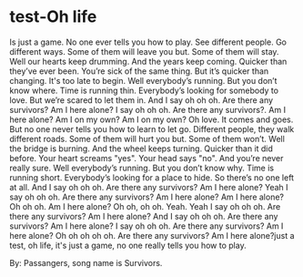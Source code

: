 # test-Oh life

Is just a game.
No one ever tells you how to play.
See different people.
Go different ways.
Some of them will leave you but.
Some of them will stay.
Well our hearts keep drumming.
And the years keep coming.
Quicker than they’ve ever been.
You’re sick of the same thing.
But it’s quicker than changing.
It's too late to begin.
Well everybody’s running.
But you don’t know where.
Time is running thin.
Everybody’s looking for somebody to love.
But we’re scared to let them in.
And I say oh oh oh.
Are there any survivors?
Am I here alone?
I say oh oh oh.
Are there any survivors?.
Am I here alone?
Am I on my own?
Am I on my own?
Oh love.
It comes and goes.
But no one never tells you how to learn to let go.
Different people, they walk different roads.
Some of them will hurt you but.
Some of them won’t.
Well the bridge is burning.
And the wheel keeps turning.
Quicker than it did before.
Your heart screams "yes".
Your head says "no".
And you’re never really sure.
Well everybody’s running.
But you don’t know why.
Time is running short.
Everybody’s looking for a place to hide.
So there’s no one left at all.
And I say oh oh oh.
Are there any survivors?
Am I here alone?
Yeah I say oh oh oh.
Are there any survivors?
Am I here alone?
Am I here alone?
Oh oh oh.
Am I here alone?
Oh oh, oh oh.
Yeah.
Yeah I say oh oh oh.
Are there any survivors?
Am I here alone?
And I say oh oh oh.
Are there any survivors?
Am I here alone?
I say oh oh oh.
Are there any survivors?
Am I here alone?
Oh oh oh oh oh.
Are there any survivors?
Am I here alone?just a test, oh life, it's just a game, no one really tells you how to play.

By: Passangers, song name is Survivors.
